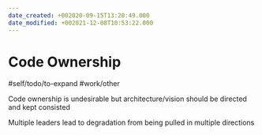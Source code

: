 ```yaml
---
date_created: +002020-09-15T13:20:49.000
date_modified: +002021-12-08T10:53:22.000
---
```


# Code Ownership

#self/todo/to-expand  #work/other

Code ownership is undesirable but architecture/vision should be directed and kept consisted

Multiple leaders lead to degradation from being pulled in multiple directions
